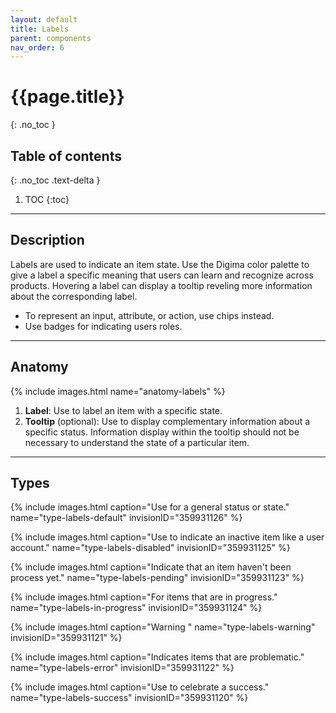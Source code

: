 ```yaml
---
layout: default
title: Labels
parent: components
nav_order: 6
---
```


# {{page.title}}
{: .no_toc }

## Table of contents
{: .no_toc .text-delta }

1. TOC
{:toc}

---

## Description

Labels are used to indicate an item state. Use the Digima color palette to give a label a specific meaning that users can learn and recognize across products.
Hovering a label can display a tooltip reveling more information about the corresponding label.

- To represent an input, attribute, or action, use chips instead.
- Use badges for indicating users roles.

---

## Anatomy

{% include images.html name="anatomy-labels" %}


1. **Label**: Use to label an item with a specific state.
2. **Tooltip** (optional): Use to display complementary information about a specific status. Information display within the tooltip should not be necessary to understand the state of a particular item.

---

## Types

{% include images.html caption="Use for a general status or state." name="type-labels-default" invisionID="359931126" %}

{% include images.html caption="Use to indicate an inactive item like a user account." name="type-labels-disabled" invisionID="359931125" %}

{% include images.html caption="Indicate that an item haven't been process yet." name="type-labels-pending" invisionID="359931123" %}

{% include images.html caption="For items that are in progress." name="type-labels-in-progress" invisionID="359931124" %}

{% include images.html caption="Warning " name="type-labels-warning" invisionID="359931121" %}

{% include images.html caption="Indicates items that are problematic." name="type-labels-error" invisionID="359931122" %}

{% include images.html caption="Use to celebrate a success." name="type-labels-success" invisionID="359931120" %}
